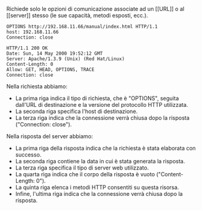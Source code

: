 Richiede solo le opzioni di comunicazione associate ad un [[URL]] o al [[server]] stesso (le sue capacità, metodi esposti, ecc.).

```http
OPTIONS http://192.168.11.66/manual/index.html HTTP/1.1
host: 192.168.11.66 
Connection: close

HTTP/1.1 200 OK 
Date: Sun, 14 May 2000 19:52:12 GMT
Server: Apache/1.3.9 (Unix) (Red Hat/Linux)
Content-Length: 0
Allow: GET, HEAD, OPTIONS, TRACE
Connection: close
```

Nella richiesta abbiamo:
- La prima riga indica il tipo di richiesta, che è "OPTIONS", seguita dall'URL di destinazione e la versione del protocollo HTTP utilizzata.
- La seconda riga specifica l'host di destinazione.
- La terza riga indica che la connessione verrà chiusa dopo la risposta ("Connection: close").

Nella risposta del server abbiamo:
- La prima riga della risposta indica che la richiesta è stata elaborata con successo.
- La seconda riga contiene la data in cui è stata generata la risposta.
- La terza riga specifica il tipo di server web utilizzato.
- La quarta riga indica che il corpo della risposta è vuoto ("Content-Length: 0").
- La quinta riga elenca i metodi HTTP consentiti su questa risorsa.
- Infine, l'ultima riga indica che la connessione verrà chiusa dopo la risposta.